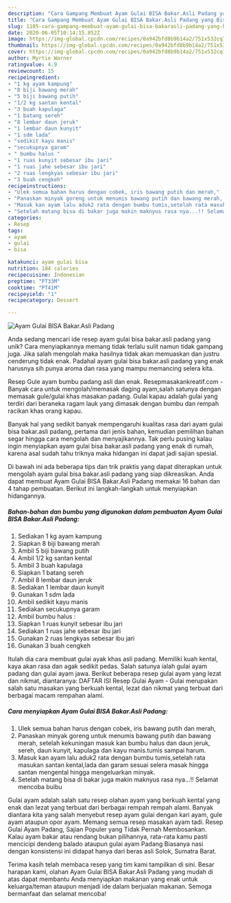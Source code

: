 ```yaml
---
description: "Cara Gampang Membuat Ayam Gulai BISA Bakar.Asli Padang yang Bisa Manjain Lidah"
title: "Cara Gampang Membuat Ayam Gulai BISA Bakar.Asli Padang yang Bisa Manjain Lidah"
slug: 1105-cara-gampang-membuat-ayam-gulai-bisa-bakarasli-padang-yang-bisa-manjain-lidah
date: 2020-06-05T10:14:15.852Z
image: https://img-global.cpcdn.com/recipes/0a942bfd8b9b14a2/751x532cq70/ayam-gulai-bisa-bakarasli-padang-foto-resep-utama.jpg
thumbnail: https://img-global.cpcdn.com/recipes/0a942bfd8b9b14a2/751x532cq70/ayam-gulai-bisa-bakarasli-padang-foto-resep-utama.jpg
cover: https://img-global.cpcdn.com/recipes/0a942bfd8b9b14a2/751x532cq70/ayam-gulai-bisa-bakarasli-padang-foto-resep-utama.jpg
author: Myrtie Warner
ratingvalue: 4.9
reviewcount: 15
recipeingredient:
- "1 kg ayam kampung"
- "8 biji bawang merah"
- "5 biji bawang putih"
- "1/2 kg santan kental"
- "3 buah kapulaga"
- "1 batang sereh"
- "8 lembar daun jeruk"
- "1 lembar daun kunyit"
- "1 sdm lada"
- "sedikit kayu manis"
- "secukupnya garam"
- " bumbu halus "
- "1 ruas kunyit sebesar ibu jari"
- "1 ruas jahe sebesar ibu jari"
- "2 ruas lengkyas sebesar ibu jari"
- "3 buah cengkeh"
recipeinstructions:
- "Ulek semua bahan harus dengan cobek, iris bawang putih dan merah,"
- "Panaskan minyak goreng untuk menumis bawang putih dan bawang merah, setelah kekuningan masuk kan bumbu halus dan daun jeruk, sereh, daun kunyit, kapulaga dan kayu manis.tumis sampai harum."
- "Masuk kan ayam lalu aduk2 rata dengan bumbu tumis,setelah rata masukan santan kental,lada dan garam sesuai selera masak hingga santan mengental hingga mengeluarkan minyak."
- "Setelah matang bisa di bakar juga makin maknyus rasa nya...!! Selamat mencoba buibu"
categories:
- Resep
tags:
- ayam
- gulai
- bisa

katakunci: ayam gulai bisa 
nutrition: 184 calories
recipecuisine: Indonesian
preptime: "PT33M"
cooktime: "PT41M"
recipeyield: "1"
recipecategory: Dessert

---
```



![Ayam Gulai BISA Bakar.Asli Padang](https://img-global.cpcdn.com/recipes/0a942bfd8b9b14a2/751x532cq70/ayam-gulai-bisa-bakarasli-padang-foto-resep-utama.jpg)

Anda sedang mencari ide resep ayam gulai bisa bakar.asli padang yang unik? Cara menyiapkannya memang tidak terlalu sulit namun tidak gampang juga. Jika salah mengolah maka hasilnya tidak akan memuaskan dan justru cenderung tidak enak. Padahal ayam gulai bisa bakar.asli padang yang enak harusnya sih punya aroma dan rasa yang mampu memancing selera kita.

Resep Gule ayam bumbu padang asli dan enak. Resepmasakankreatif.com - Banyak cara untuk mengolah/memasak daging ayam,salah satunya dengan memasak gule/gulai khas masakan padang. Gulai kapau adalah gulai yang terdiri dari beraneka ragam lauk yang dimasak dengan bumbu dan rempah racikan khas orang kapau.

Banyak hal yang sedikit banyak mempengaruhi kualitas rasa dari ayam gulai bisa bakar.asli padang, pertama dari jenis bahan, kemudian pemilihan bahan segar hingga cara mengolah dan menyajikannya. Tak perlu pusing kalau ingin menyiapkan ayam gulai bisa bakar.asli padang yang enak di rumah, karena asal sudah tahu triknya maka hidangan ini dapat jadi sajian spesial.


Di bawah ini ada beberapa tips dan trik praktis yang dapat diterapkan untuk mengolah ayam gulai bisa bakar.asli padang yang siap dikreasikan. Anda dapat membuat Ayam Gulai BISA Bakar.Asli Padang memakai 16 bahan dan 4 tahap pembuatan. Berikut ini langkah-langkah untuk menyiapkan hidangannya.

<!--inarticleads1-->

##### Bahan-bahan dan bumbu yang digunakan dalam pembuatan Ayam Gulai BISA Bakar.Asli Padang:

1. Sediakan 1 kg ayam kampung
1. Siapkan 8 biji bawang merah
1. Ambil 5 biji bawang putih
1. Ambil 1/2 kg santan kental
1. Ambil 3 buah kapulaga
1. Siapkan 1 batang sereh
1. Ambil 8 lembar daun jeruk
1. Sediakan 1 lembar daun kunyit
1. Gunakan 1 sdm lada
1. Ambil sedikit kayu manis
1. Sediakan secukupnya garam
1. Ambil  bumbu halus :
1. Siapkan 1 ruas kunyit sebesar ibu jari
1. Sediakan 1 ruas jahe sebesar ibu jari
1. Gunakan 2 ruas lengkyas sebesar ibu jari
1. Gunakan 3 buah cengkeh


Itulah dia cara membuat gulai ayak khas asli padang. Memiliki kuah kental, kaya akan rasa dan agak sedikit pedas. Salah satunya ialah gulai ayam padang dan gulai ayam jawa. Berikut beberapa resep gulai ayam yang lezat dan nikmat, diantaranya: DAFTAR ISI Resep Gulai Ayam - Gulai merupakan salah satu masakan yang berkuah kental, lezat dan nikmat yang terbuat dari berbagai macam rempahan alami. 

<!--inarticleads2-->

##### Cara menyiapkan Ayam Gulai BISA Bakar.Asli Padang:

1. Ulek semua bahan harus dengan cobek, iris bawang putih dan merah,
1. Panaskan minyak goreng untuk menumis bawang putih dan bawang merah, setelah kekuningan masuk kan bumbu halus dan daun jeruk, sereh, daun kunyit, kapulaga dan kayu manis.tumis sampai harum.
1. Masuk kan ayam lalu aduk2 rata dengan bumbu tumis,setelah rata masukan santan kental,lada dan garam sesuai selera masak hingga santan mengental hingga mengeluarkan minyak.
1. Setelah matang bisa di bakar juga makin maknyus rasa nya...!! Selamat mencoba buibu


Gulai ayam adalah salah satu resep olahan ayam yang berkuah kental yang enak dan lezat yang terbuat dari berbagai rempah rempah alami. Banyak diantara kita yang salah menyebut resep ayam gulai dengan kari ayam, gule ayam ataupun opor ayam. Memang semua resep masakan ayam tadi. Resep Gulai Ayam Padang, Sajian Populer yang Tidak Pernah Membosankan. Kalau ayam bakar atau rendang bukan pilihannya, rata-rata kamu pasti mencicipi dendeng balado ataupun gulai ayam Padang Biasanya nasi dengan konsistensi ini didapat hanya dari beras asli Solok, Sumatra Barat. 

Terima kasih telah membaca resep yang tim kami tampilkan di sini. Besar harapan kami, olahan Ayam Gulai BISA Bakar.Asli Padang yang mudah di atas dapat membantu Anda menyiapkan makanan yang enak untuk keluarga/teman ataupun menjadi ide dalam berjualan makanan. Semoga bermanfaat dan selamat mencoba!
